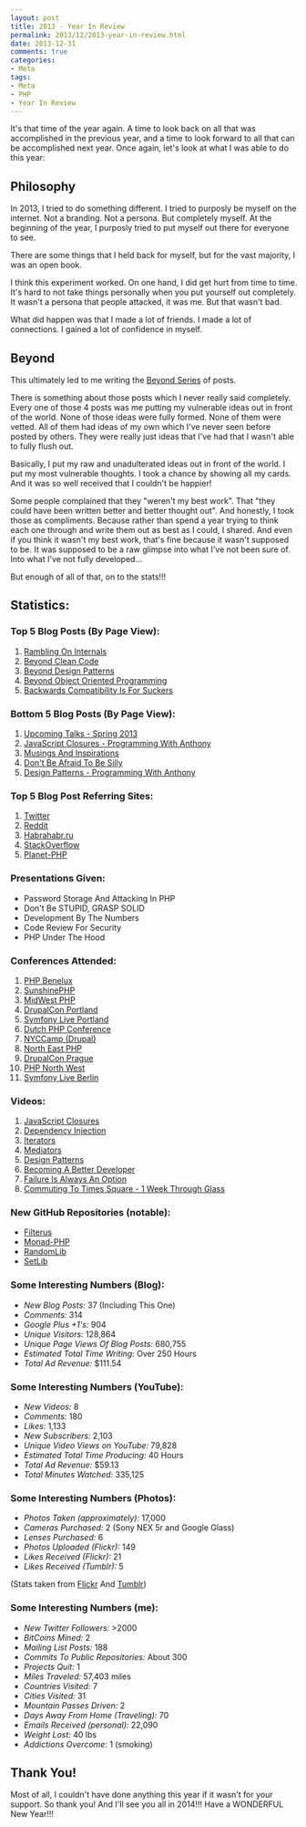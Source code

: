 ```yaml
---
layout: post
title: 2013 - Year In Review
permalink: 2013/12/2013-year-in-review.html
date: 2013-12-31
comments: true
categories:
- Meta
tags:
- Meta
- PHP
- Year In Review
---
```


It's that time of the year again. A time to look back on all that was accomplished in the previous year, and a time to look forward to all that can be accomplished next year. Once again, let's look at what I was able to do this year:


<!--more-->
## Philosophy


In 2013, I tried to do something different. I tried to purposly be myself on the internet. Not a branding. Not a persona. But completely myself. At the beginning of the year, I purposly tried to put myself out there for everyone to see.


There are some things that I held back for myself, but for the vast majority, I was an open book.


I think this experiment worked. On one hand, I did get hurt from time to time. It's hard to not take things personally when you put yourself out completely. It wasn't a persona that people attacked, it was me. But that wasn't bad.


What did happen was that I made a lot of friends. I made a lot of connections. I gained a lot of confidence in myself.

## Beyond


This ultimately led to me writing the [Beyond Series](http://blog.ircmaxell.com/search/label/Beyond) of posts.


There is something about those posts which I never really said completely. Every one of those 4 posts was me putting my vulnerable ideas out in front of the world. None of those ideas were fully formed. None of them were vetted. All of them had ideas of my own which I've never seen before posted by others. They were really just ideas that I've had that I wasn't able to fully flush out.


Basically, I put my raw and unadulterated ideas out in front of the world. I put my most vulnerable thoughts. I took a chance by showing all my cards. And it was so well received that I couldn't be happier!


Some people complained that they "weren't my best work". That "they could have been written better and better thought out". And honestly, I took those as compliments. Because rather than spend a year trying to think each one through and write them out as best as I could, I shared. And even if you think it wasn't my best work, that's fine because it wasn't supposed to be. It was supposed to be a raw glimpse into what I've not been sure of. Into what I've not fully developed...


But enough of all of that, on to the stats!!!

## Statistics:

### Top 5 Blog Posts (By Page View):

 1. [Rambling On Internals](http://blog.ircmaxell.com/2013/09/rambling-on-internals.html)
 2. [Beyond Clean Code](http://blog.ircmaxell.com/2013/11/beyond-clean-code.html)
 3. [Beyond Design Patterns](http://blog.ircmaxell.com/2013/09/beyond-design-patterns.html)
 4. [Beyond Object Oriented Programming](http://blog.ircmaxell.com/2013/11/beyond-object-oriented-programming.html)
 5. [Backwards Compatibility Is For Suckers](http://blog.ircmaxell.com/2013/06/backwards-compatibility-is-for-suckers.html)

### Bottom 5 Blog Posts (By Page View):

 1. [Upcoming Talks - Spring 2013](http://blog.ircmaxell.com/2013/03/upcoming-talks-spring-2013.html)
 2. [JavaScript Closures - Programming With Anthony](http://blog.ircmaxell.com/2013/01/javascript-closures-programming-with.html)
 3. [Musings And Inspirations](http://blog.ircmaxell.com/2013/02/musings-and-inspirations.html)
 4. [Don't Be Afraid To Be Silly](http://blog.ircmaxell.com/2013/01/dont-be-afraid-to-be-silly.html)
 5. [Design Patterns - Programming With Anthony](http://blog.ircmaxell.com/2013/02/design-patterns-programming-with-anthony.html)

### Top 5 Blog Post Referring Sites:

 1. [Twitter](http://www.twitter.com/)
 2. [Reddit](http://www.reddit.com/)
 3. [Habrahabr.ru](http://www.habrahabr.ru/)
 4. [StackOverflow](http://www.stackoverflow.com/)
 5. [Planet-PHP](http://www.planet-php.net/)

### Presentations Given:

 * Password Storage And Attacking In PHP
 * Don't Be STUPID, GRASP SOLID
 * Development By The Numbers
 * Code Review For Security
 * PHP Under The Hood

### Conferences Attended:

 1. [PHP Benelux](http://conference.phpbenelux.eu/2013/)
 2. [SunshinePHP](http://2013.sunshinephp.com/)
 3. [MidWest PHP](http://www.midwestphp.com/)
 4. [DrupalCon Portland](http://portland2013.drupal.org/)
 5. [Symfony Live Portland](http://portland2013.live.symfony.com/)
 6. [Dutch PHP Conference](http://www.phpconference.nl/)
 7. [NYCCamp (Drupal)](http://www.nyccamp.org/)
 8. [North East PHP](http://www.northeastphp.org/)
 9. [DrupalCon Prague](http://prague2013.drupal.org/)
 10. [PHP North West](http://conference.phpnw.org.uk/phpnw13/)
 11. [Symfony Live Berlin](http://berlin2013.live.symfony.com/)

### Videos:

 1. [JavaScript Closures](http://www.youtube.com/watch?v=R_ZvxMyFSCU)
 2. [Dependency Injection](http://www.youtube.com/watch?v=IKD2-MAkXyQ)
 3. [Iterators](http://www.youtube.com/watch?v=tW6GcZjBc3E)
 4. [Mediators](http://www.youtube.com/watch?v=65hdyehA3zY)
 5. [Design Patterns](http://www.youtube.com/watch?v=AsfM6YLtu9g)
 6. [Becoming A Better Developer](http://www.youtube.com/watch?v=Jw4DbYbfOMQ)
 7. [Failure Is Always An Option](http://www.youtube.com/watch?v=a1tPbfu-fLY)
 8. [Commuting To Times Square - 1 Week Through Glass](http://www.youtube.com/watch?v=iiBKC2azppw)

### New GitHub Repositories (notable):

 * [Filterus](https://github.com/ircmaxell/filterus)
 * [Monad-PHP](https://github.com/ircmaxell/monad-php)
 * [RandomLib](https://github.com/ircmaxell/RandomLib)
 * [SetLib](https://github.com/ircmaxell/SetLib)

### Some Interesting Numbers (Blog):

 * *New Blog Posts:* 37 (Including This One)
 * *Comments:* 314
 * *Google Plus +1's:* 904
 * *Unique Visitors:* 128,864
 * *Unique Page Views Of Blog Posts:* 680,755
 * *Estimated Total Time Writing:* Over 250 Hours
 * *Total Ad Revenue:* $111.54

### Some Interesting Numbers (YouTube):

 * *New Videos:* 8
 * *Comments:* 180
 * *Likes:* 1,133
 * *New Subscribers:* 2,103
 * *Unique Video Views on YouTube:* 79,828
 * *Estimated Total Time Producing:* 40 Hours
 * *Total Ad Revenue:* $59.13
 * *Total Minutes Watched:* 335,125

### Some Interesting Numbers (Photos):

 * *Photos Taken (approximately):* 17,000
 * *Cameras Purchased:* 2 (Sony NEX 5r and Google Glass)
 * *Lenses Purchased:* 6
 * *Photos Uploaded (Flickr):* 149
 * *Likes Received (Flickr):* 21
 * *Likes Received (Tumblr):* 5

(Stats taken from [Flickr](http://www.flickr.com/photos/ircmaxell/) And [Tumblr](http://photos.ircmaxell.com/))

### Some Interesting Numbers (me):

 * *New Twitter Followers:* >2000
 * *BitCoins Mined:* 2
 * *Mailing List Posts:* 188
 * *Commits To Public Repositories:* About 300
 * *Projects Quit:* 1
 * *Miles Traveled:* 57,403 miles
 * *Countries Visited:* 7
 * *Cities Visited:* 31
 * *Mountain Passes Driven:* 2
 * *Days Away From Home (Traveling):* 70
 * *Emails Received (personal):* 22,090
 * *Weight Lost:* 40 lbs
 * *Addictions Overcome:* 1 (smoking)

## Thank You!


Most of all, I couldn't have done anything this year if it wasn't for your support. So thank you! And I'll see you all in 2014!!! Have a WONDERFUL New Year!!!


